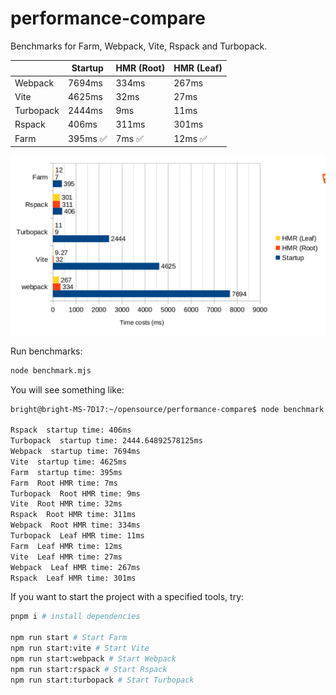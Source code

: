 # performance-compare
Benchmarks for Farm, Webpack, Vite, Rspack and Turbopack.

|                     | **Startup**  | **HMR (Root)**  | **HMR (Leaf)**  |
| ------------------- | ------- | ----- | --- |
| Webpack      | 7694ms   | 334ms | 267ms |
| Vite         | 4625ms  | 32ms  | 27ms |
| Turbopack   | 2444ms | 9ms | 11ms |
| Rspack   | 406ms | 311ms | 301ms |
| Farm    | 395ms ✅  | 7ms ✅  | 12ms ✅  |



![xx](./assets/statistics.png)


Run benchmarks:
```bash
node benchmark.mjs
```
You will see something like:
```txt
bright@bright-MS-7D17:~/opensource/performance-compare$ node benchmark.mjs

Rspack  startup time: 406ms
Turbopack  startup time: 2444.64892578125ms
Webpack  startup time: 7694ms
Vite  startup time: 4625ms
Farm  startup time: 395ms
Farm  Root HMR time: 7ms
Turbopack  Root HMR time: 9ms
Vite  Root HMR time: 32ms
Rspack  Root HMR time: 311ms
Webpack  Root HMR time: 334ms
Turbopack  Leaf HMR time: 11ms
Farm  Leaf HMR time: 12ms
Vite  Leaf HMR time: 27ms
Webpack  Leaf HMR time: 267ms
Rspack  Leaf HMR time: 301ms
```

If you want to start the project with a specified tools, try:
```bash
pnpm i # install dependencies

npm run start # Start Farm
npm run start:vite # Start Vite
npm run start:webpack # Start Webpack
npm run start:rspack # Start Rspack
npm run start:turbopack # Start Turbopack
```


